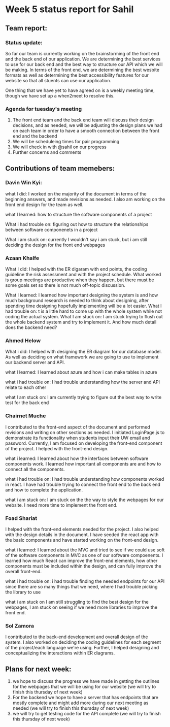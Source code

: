 # Week 5 status report for Sahil

## Team report:
### Status update:
So far our team is currently working on the brainstorming of the front end and the back end of our application. We are determining the best services to use for our back end and the best way to structure our API which we will be making. In terms of the front end, we are determining the best wesbite formats as well as determining the best accessibility features for our website so that all stuents can use our application.

One thing that we have yet to have agreed on is a weekly meeting time, though we have set up a when2meet to resolve this.

### Agenda for tuesday's meeting
1. The front end team and the back end team will discuss their design decisions, and as needed, we will be adjusting the design plans we had on each team in order to have a smooth connection between the front end and the backend
2. We will be scheduleing times for pair programming
3. We will check in with @sahil on our progress
4. Further concerns and comments


## Contributions of team memebers:

### Davin Win Kyi:

what I did:
I worked on the majority of the document in terms of the beginning answers, and made revisions as needed. I also am working on the front end design for the team as well.

what I learned:
how to structure the software components of a project

What i had trouble on:
figuring out how to structure the relationships between software componenets in a project

What i am stuck on:
currently I wouldn't say i am stuck, but i am still deciding the design for the front end webpages

### Azaan Khalfe
What I did:
I helped with the ER digaram with end points, the coding guideline the risk assessment and with the project schedule. What worked is group meetings are productive when they happen, but there must be some goals set so there is not much off-topic discussion.

What I learned:
I learned how important designing the system is and how much background research is needed to think about designing, after spending time designing hopefully implementing will be a lot easier.
What I had trouble on:
t is a little hard to come up with the whole system while not coding the actual system.
What I am stuck on:
I am stuck trying to flush out the whole backend system and try to implement it. And how much detail does the backend need?

### Ahmed Helow

What i did:
I helped with designing the ER diagram for our database model. As well as deciding on what framework we are going to use to implement our backend server and API.

what I learned:
I learned about azure and how i can make tables in azure

what i had trouble on:
I had trouble understanding how the server and API relate to each other

what I am stuck on:
I am currently trying to figure out the best way to write test for the back end


### Chairnet Muche
I contributed to the front-end aspect of the document and performed revisions and writing on other sections as needed. I initiated LoginPage.js to demonstrate its functionality when students input their UW email and password. Currently, I am focused on developing the front-end component of the project. I helped with the front-end design.

what i learned:
I learned about how the interfaces between software components work. I learned how important all components are and how to connect all the components.

what i had trouble on:
I had trouble understanding how components worked in react. I have had trouble trying to connect the front end to the back end and how to complete the application.

what i am stuck on:
I am stuck on the the way to style the webpages for our website. I need more time to implement the front end.

### Foad Shariat
I helped with the front-end elements needed for the project. I also helped with the design details in the document. I have seeded the react app with the basic components and have started working on the front-end design. 

what i learned:
I learned about the MVC and tried to see if we could use soft of the software components in MVC as one of our
software compoenents. I learned how much React can improve the front-end elements, how other components must be included within the design, and can fully improve the overall front-end.

what i had trouble on:
i had trouble finding the needed endpoints for our API since there are so many things that we need, where I had trouble picking the library to use

what i am stuck on
I am still struggling to find the best design for the webpages, I am stuck on seeing if we need more libraries to improve the front end.




### Sol Zamora
I contributed to the back-end development and overall design of the system. I also worked on deciding the coding guidelines for each segment of the project/each language we're using. Further, I helped designing and conceptualizing the interactions within ER diagrams.



## Plans for next week:
1. we hope to discuss the progress we have made in getting the outlines for the webpages that we will be using for our website (we will try to finish this thursday of next week)
2. For the backend we hope to have a server that has endpoints that are mostly complete and might add more during our next meeting as needed (we will try to finish this thursday of next week)
3. we will try to get testing code for the API complete (we will try to finish this thursday of next week)
